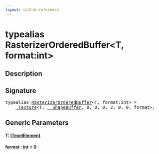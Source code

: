 ```yaml
---
layout: stdlib-reference
---
```


# typealias RasterizerOrderedBuffer\<T, format:int\>

## Description



## Signature

<pre>
<span class='code_keyword'>typealias</span> <a href="rasterizerorderedbuffer-0ah.html" class="code_type">RasterizerOrderedBuffer</a>&lt;T, format:<span class="code_keyword">int</span>&gt; = 
    <a href="../types/0texture-01/index.html" class="code_type">_Texture</a>&lt;T, <a href="../types/0_shapebuffer-027/index.html" class="code_type">__ShapeBuffer</a>, 0, 0, 0, 2, 0, 0, format&gt;;
</pre>

## Generic Parameters

####  <a id="typeparam-T"></a>T: [ITexelElement](../interfaces/itexelelement-016/index.html)
####  <a id="decl-format"></a>format  : int = 0

